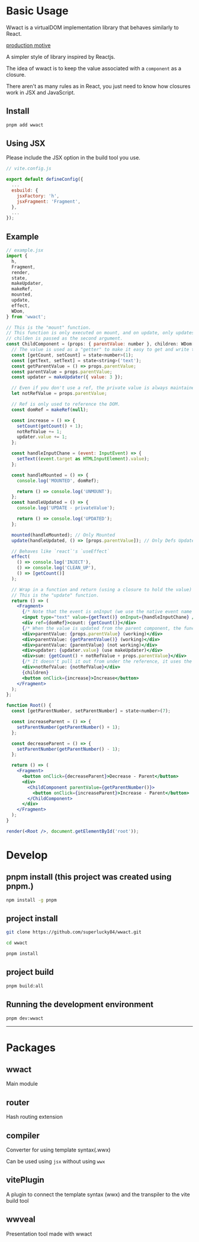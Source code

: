 # Basic Usage

Wwact is a virtualDOM implementation library that behaves similarly to React.

[production motive](https://medium.com/p/d14ba89373d3)

A simpler style of library inspired by Reactjs.

The idea of wwact is to keep the value associated with a `component` as a closure.

There aren't as many rules as in React, you just need to know how closures work in JSX and JavaScript.

## Install

```bash
pnpm add wwact
```

## Using JSX

Please include the JSX option in the build tool you use.

```js
// vite.config.js

export default defineConfig({
  ...
  esbuild: {
    jsxFactory: 'h',
    jsxFragment: 'Fragment',
  },
  ...
});
```

## Example

```jsx
// example.jsx
import {
  h,
  Fragment,
  render,
  state,
  makeUpdater,
  makeRef,
  mounted,
  update,
  effect,
  WDom,
} from 'wwact';

// This is the "mount" function.
// This function is only executed on mount, and on update, only updates `props` and then executes the internal return function.
// childen is passed as the second argument.
const ChildComponent = (props: { parentValue: number }, children: WDom[]) => {
  // The value is used as a "getter" to make it easy to get and write to in the higher-order functions it returns
  const [getCount, setCount] = state<number>(1);
  const [getText, setText] = state<string>('text');
  const getParentValue = () => props.parentValue;
  const parentValue = props.parentValue;
  const updater = makeUpdater({ value: 3 });

  // Even if you don't use a ref, the private value is always maintained as a regular variable.
  let notRefValue = props.parentValue;

  // Ref is only used to reference the DOM.
  const domRef = makeRef(null);

  const increase = () => {
    setCount(getCount() + 1);
    notRefValue += 1;
    updater.value += 1;
  };

  const handleInputChane = (event: InputEvent) => {
    setText((event.target as HTMLInputElement).value);
  };

  const handleMounted = () => {
    console.log('MOUNTED', domRef);

    return () => console.log('UNMOUNT');
  };
  const handleUpdated = () => {
    console.log('UPDATE - privateValue');

    return () => console.log('UPDATED');
  };

  mounted(handleMounted); // Only Mounted
  update(handleUpdated, () => [props.parentValue]); // Only Defs Updated (using a closure to update a value)

  // Behaves like `react`'s `useEffect`
  effect(
    () => console.log('INJECT'),
    () => console.log('CLEAN_UP'),
    () => [getCount()]
  );

  // Wrap in a function and return (using a closure to hold the value)
  // This is the "update" function.
  return () => (
    <Fragment>
      {/* Note that the event is onInput (we use the native event name to avoid confusion). */}
      <input type="text" value={getText()} onInput={handleInputChane} />
      <div ref={domRef}>count: {getCount()}</div>
      {/* When the value is updated from the parent component, the function declared inside is executed, so you need to use the `props.` call by reference to output the latest value of the updated property. */}
      <div>parentValue: {props.parentValue} (working)</div>
      <div>parentValue: {getParentValue()} (working)</div>
      <div>parentValue: {parentValue} (not working)</div>
      <div>updater: {updater.value} (use makeUpdater)</div>
      <div>sum: {getCount() + notRefValue + props.parentValue}</div>
      {/* It doesn't pull it out from under the reference, it uses the value directly, so you can just use it. */}
      <div>notRefValue: {notRefValue}</div>
      {children}
      <button onClick={increase}>Increase</button>
    </Fragment>
  );
};

function Root() {
  const [getParentNumber, setParentNumber] = state<number>(7);

  const increaseParent = () => {
    setParentNumber(getParentNumber() + 1);
  };

  const decreaseParent = () => {
    setParentNumber(getParentNumber() - 1);
  };

  return () => (
    <Fragment>
      <button onClick={decreaseParent}>Decrease - Parent</button>
      <div>
        <ChildComponent parentValue={getParentNumber()}>
          <button onClick={increaseParent}>Increase - Parent</button>
        </ChildComponent>
      </div>
    </Fragment>
  );
}

render(<Root />, document.getElementById('root'));
```

# Develop

## pnpm install (this project was created using pnpm.)

```bash
npm install -g pnpm
```

## project install
```bash
git clone https://github.com/superlucky84/wwact.git

cd wwact

pnpm install
```

## project build
```bash
pnpm build:all
```

## Running the development environment
```bash
pnpm dev:wwact
```

---

# Packages

## wwact

Main module

## router

Hash routing extension

## compiler

Converter for using template syntax(.wwx)

Can be used using `jsx` without using `wwx`

## vitePlugin

A plugin to connect the template syntax (wwx) and the transpiler to the vite build tool

## wwveal

Presentation tool made with wwact

